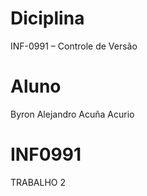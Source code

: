 # Diciplina
INF-0991 – Controle de Versão
# Aluno
Byron Alejandro Acuña Acurio
# INF0991
TRABALHO 2
